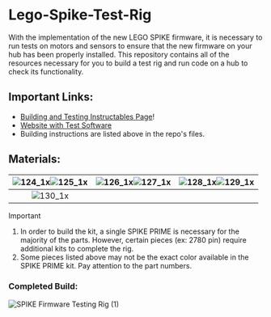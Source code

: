 # Lego-Spike-Test-Rig
With the implementation of the new LEGO SPIKE firmware, it is necessary to run tests on motors and sensors to ensure that the new firmware on your hub has been properly installed. This repository contains all of the resources necessary for you to build a test rig and run code on a hub to check its functionality.

## Important Links: 
- [Building and Testing Instructables Page](https://www.instructables.com/LEGO-SPIKE-Firmware-Testing-Rig-1/)!
- [Website with Test Software](https://iliketocode2.pyscriptapps.com/firmware-rig-feedback/latest/)
- Building instructions are listed above in the repo's files.

## Materials:
|![124_1x](https://github.com/user-attachments/assets/aaa700c2-b9b9-445a-a9fe-ff3de9a2596d)![125_1x](https://github.com/user-attachments/assets/3b95364b-2f5b-462b-976a-461097691c42)|![126_1x](https://github.com/user-attachments/assets/b9a449d3-20f0-40f7-bd13-55ab1cc99275)![127_1x](https://github.com/user-attachments/assets/10c25256-8df8-409e-b2e2-8da931b6c4bd)|![128_1x](https://github.com/user-attachments/assets/8c73bc62-9db5-46e9-b5b2-ff5b8c4bfda7)![129_1x](https://github.com/user-attachments/assets/b747ac05-f72e-478f-b317-4e447994f35e)|
|:---:|:---:|:---:|
|![130_1x](https://github.com/user-attachments/assets/fddae056-db02-40d4-b702-33e7c25be732)|||
> [!IMPORTANT] 
> 1. In order to build the kit, a single SPIKE PRIME is necessary for the majority of the parts. However, certain pieces (ex: 2780 pin) require additional kits to complete the rig. 
> 2. Some pieces listed above may not be the exact color available in the SPIKE PRIME kit. Pay attention to the part numbers.

### Completed Build:
![SPIKE Firmware Testing Rig (1)](https://github.com/user-attachments/assets/356f2877-520b-40d7-821e-909eb007b1b6)
